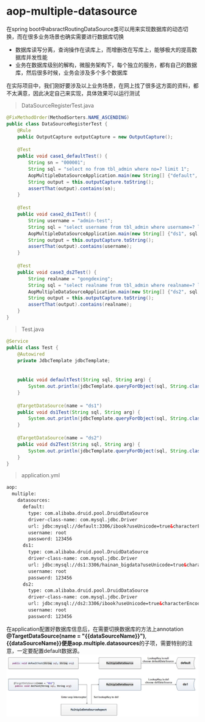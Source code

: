 # aop-multiple-datasource
在spring boot中absractRoutingDataSource类可以用来实现数据库的动态切换，而在很多业务场景也确实需要进行数据库切换
- 数据库读写分离，查询操作在读库上，而增删改在写库上，能够极大的提高数据库并发性能
- 业务在数据库级别的解构，微服务架构下，每个独立的服务，都有自己的数据库，然后很多时候，业务会涉及多个多个数据库

在实际项目中，我们刚好要涉及以上业务场景，在网上找了很多这方面的资料，都不太满意，因此决定自己来实现，具体效果可以运行测试

> DataSourceRegisterTest.java

```java
@FixMethodOrder(MethodSorters.NAME_ASCENDING)
public class DataSourceRegisterTest {
    @Rule
    public OutputCapture outputCapture = new OutputCapture();

    @Test
    public void case1_defaultTest() {
        String sn = "000001";
        String sql = "select no from tbl_admin where no=? limit 1";
        AopMultipleDataSourceApplication.main(new String[] {"default", sql, sn});
        String output = this.outputCapture.toString();
        assertThat(output).contains(sn);
    }

    @Test
    public void case2_ds1Test() {
        String username = "admin-test";
        String sql = "select username from tbl_admin where username=? limit 1";
        AopMultipleDataSourceApplication.main(new String[] {"ds1", sql, username});
        String output = this.outputCapture.toString();
        assertThat(output).contains(username);
    }

    @Test
    public void case3_ds2Test() {
        String realname = "gongdexing";
        String sql = "select realname from tbl_admin where realname=? limit 1";
        AopMultipleDataSourceApplication.main(new String[] {"ds2", sql, realname});
        String output = this.outputCapture.toString();
        assertThat(output).contains(realname);
    }
}
```
> Test.java

```java
@Service
public class Test {
    @Autowired
    private JdbcTemplate jdbcTemplate;


    public void defaultTest(String sql, String arg) {
        System.out.println(jdbcTemplate.queryForObject(sql, String.class, arg));
    }

    @TargetDataSource(name = "ds1")
    public void ds1Test(String sql, String arg) {
        System.out.println(jdbcTemplate.queryForObject(sql, String.class, arg));
    }

    @TargetDataSource(name = "ds2")
    public void ds2Test(String sql, String arg) {
        System.out.println(jdbcTemplate.queryForObject(sql, String.class, arg));
    }
}

```

> application.yml

```xml
aop:
  multiple:
    datasources:
      default:
        type: com.alibaba.druid.pool.DruidDataSource
        driver-class-name: com.mysql.jdbc.Driver
        url: jdbc:mysql://default:3306/ibook?useUnicode=true&characterEncoding=UTF-8
        username: root
        password: 123456
      ds1:
        type: com.alibaba.druid.pool.DruidDataSource
        driver-class-name: com.mysql.jdbc.Driver
        url: jdbc:mysql://ds1:3306/hainan_bigdata?useUnicode=true&characterEncoding=UTF-8
        username: root
        password: 123456
      ds2:
        type: com.alibaba.druid.pool.DruidDataSource
        driver-class-name: com.mysql.jdbc.Driver
        url: jdbc:mysql://ds2:3306/ibook?useUnicode=true&characterEncoding=UTF-8
        username: root
        password: 123456
```

在application配置好数据库信息后，在需要切换数据库的方法上annotation **@TargetDataSource(name = "{{dataSourceName}}")**, **{{dataSourceName}}**便是**aop.multiple.datasources**的子项，需要特别的注意，一定要配置default数据源。
![](./aop-multiple-datasource.jpg)


